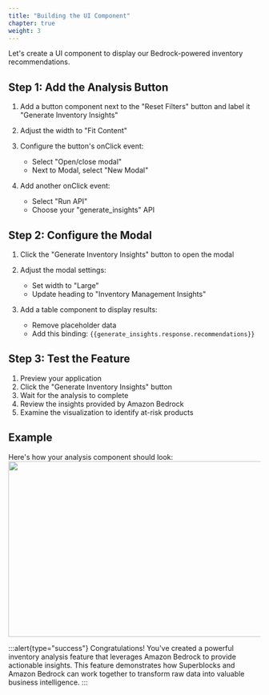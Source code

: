 ```yaml
---
title: "Building the UI Component"
chapter: true
weight: 3
---
```


Let's create a UI component to display our Bedrock-powered inventory recommendations.

## Step 1: Add the Analysis Button

1. Add a button component next to the "Reset Filters" button and label it "Generate Inventory Insights"
2. Adjust the width to "Fit Content"
3. Configure the button's onClick event:

    - Select "Open/close modal"
    - Next to Modal, select "New Modal"

4. Add another onClick event:

    - Select "Run API"
    - Choose your "generate_insights" API


## Step 2: Configure the Modal

1. Click the "Generate Inventory Insights" button to open the modal
2. Adjust the modal settings:

    - Set width to "Large"
    - Update heading to "Inventory Management Insights"

3. Add a table component to display results:

    - Remove placeholder data
    - Add this binding: `{{generate_insights.response.recommendations}}`


## Step 3: Test the Feature

1. Preview your application
2. Click the "Generate Inventory Insights" button
3. Wait for the analysis to complete
4. Review the insights provided by Amazon Bedrock
5. Examine the visualization to identify at-risk products

## Example

Here's how your analysis component should look:
<br>
<img src="/images/inventory-analysis-feature.png" width="700" height="350" />

:::alert{type="success"}
Congratulations! You've created a powerful inventory analysis feature that leverages Amazon Bedrock to provide actionable insights. This feature demonstrates how Superblocks and Amazon Bedrock can work together to transform raw data into valuable business intelligence.
:::

